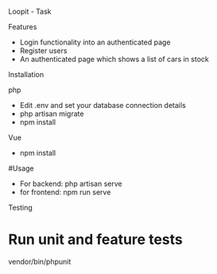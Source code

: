 Loopit - Task


Features
- Login functionality into an authenticated page 
- Register users
- An authenticated page which shows a list of cars in stock 

Installation

php
- Edit .env and set your database connection details
- php artisan migrate
- npm install

Vue
- npm install

#Usage
- For backend: php artisan serve
- for frontend: npm run serve


Testing
# Run unit and feature tests
vendor/bin/phpunit
